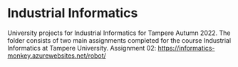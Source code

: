 # Industrial Informatics 
University projects for Industrial Informatics for Tampere Autumn 2022.
 The folder consists of two main assignments completed for the course Industrial Informatics at Tampere University.
 Assignment 02: https://informatics-monkey.azurewebsites.net/robot/
